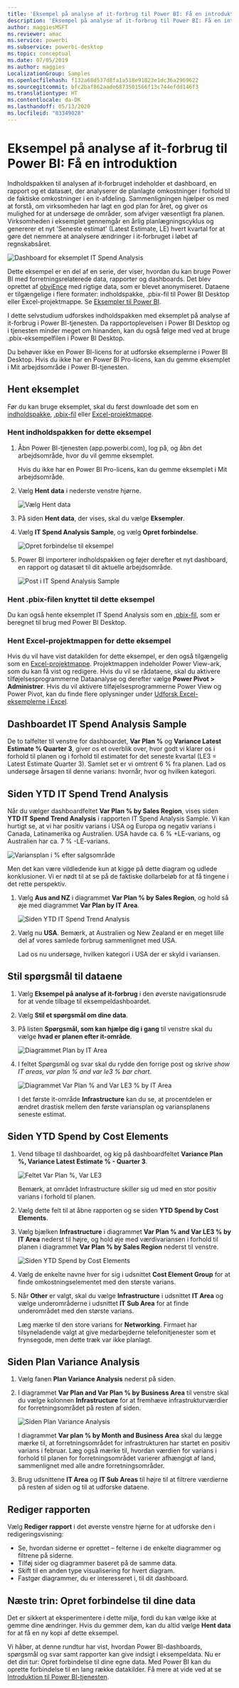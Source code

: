 ```yaml
---
title: 'Eksempel på analyse af it-forbrug til Power BI: Få en introduktion'
description: 'Eksempel på analyse af it-forbrug til Power BI: Få en introduktion'
author: maggiesMSFT
ms.reviewer: amac
ms.service: powerbi
ms.subservice: powerbi-desktop
ms.topic: conceptual
ms.date: 07/05/2019
ms.author: maggies
LocalizationGroup: Samples
ms.openlocfilehash: f132a68d537d8fa1a518e91823e1dc36a2969622
ms.sourcegitcommit: bfc2baf862aade6873501566f13c744efdd146f3
ms.translationtype: HT
ms.contentlocale: da-DK
ms.lasthandoff: 05/13/2020
ms.locfileid: "83349028"
---
```

# <a name="it-spend-analysis-sample-for-power-bi-take-a-tour"></a>Eksempel på analyse af it-forbrug til Power BI: Få en introduktion

Indholdspakken til analysen af it-forbruget indeholder et dashboard, en rapport og et datasæt, der analyserer de planlagte omkostninger i forhold til de faktiske omkostninger i en it-afdeling. Sammenligningen hjælper os med at forstå, om virksomheden har lagt en god plan for året, og giver os mulighed for at undersøge de områder, som afviger væsentligt fra planen. Virksomheden i eksemplet gennemgår en årlig planlægningscyklus og genererer et nyt 'Seneste estimat' (Latest Estimate, LE) hvert kvartal for at gøre det nemmere at analysere ændringer i it-forbruget i løbet af regnskabsåret.

![Dashboard for eksemplet IT Spend Analysis](media/sample-it-spend/it1.png)

Dette eksempel er en del af en serie, der viser, hvordan du kan bruge Power BI med forretningsrelaterede data, rapporter og dashboards. Det blev oprettet af [obviEnce](http://www.obvience.com/) med rigtige data, som er blevet anonymiseret. Dataene er tilgængelige i flere formater: indholdspakke, .pbix-fil til Power BI Desktop eller Excel-projektmappe. Se [Eksempler til Power BI](sample-datasets.md). 

I dette selvstudium udforskes indholdspakken med eksemplet på analyse af it-forbrug i Power BI-tjenesten. Da rapportoplevelsen i Power BI Desktop og i tjenesten minder meget om hinanden, kan du også følge med ved at bruge .pbix-eksempelfilen i Power BI Desktop. 

Du behøver ikke en Power BI-licens for at udforske eksemplerne i Power BI Desktop. Hvis du ikke har en Power BI Pro-licens, kan du gemme eksemplet i Mit arbejdsområde i Power BI-tjenesten. 

## <a name="get-the-sample"></a>Hent eksemplet

 Før du kan bruge eksemplet, skal du først downloade det som en [indholdspakke](#get-the-content-pack-for-this-sample), [.pbix-fil](#get-the-pbix-file-for-this-sample) eller [Excel-projektmappe](#get-the-excel-workbook-for-this-sample).

### <a name="get-the-content-pack-for-this-sample"></a>Hent indholdspakken for dette eksempel

1. Åbn Power BI-tjenesten (app.powerbi.com), log på, og åbn det arbejdsområde, hvor du vil gemme eksemplet.

   Hvis du ikke har en Power BI Pro-licens, kan du gemme eksemplet i Mit arbejdsområde.

2. Vælg **Hent data** i nederste venstre hjørne.
   
   ![Vælg Hent data](media/sample-datasets/power-bi-get-data.png)
3. På siden **Hent data**, der vises, skal du vælge **Eksempler**.
   
4. Vælg **IT Spend Analysis Sample**, og vælg **Opret forbindelse**.  
  
   ![Opret forbindelse til eksempel](media/sample-it-spend/it-connect.png)
   
5. Power BI importerer indholdspakken og føjer derefter et nyt dashboard, en rapport og datasæt til dit aktuelle arbejdsområde.
   
   ![Post i IT Spend Analysis Sample](media/sample-it-spend/it-spend-analysis-sample-entry.png)
  
### <a name="get-the-pbix-file-for-this-sample"></a>Hent .pbix-filen knyttet til dette eksempel

Du kan også hente eksemplet IT Spend Analysis som en [.pbix-fil](https://download.microsoft.com/download/E/9/8/E98CEB6D-CEBB-41CF-BA2B-1A1D61B27D87/IT%20Spend%20Analysis%20Sample%20PBIX.pbix), som er beregnet til brug med Power BI Desktop.

### <a name="get-the-excel-workbook-for-this-sample"></a>Hent Excel-projektmappen for dette eksempel

Hvis du vil have vist datakilden for dette eksempel, er den også tilgængelig som en [Excel-projektmappe](https://go.microsoft.com/fwlink/?LinkId=529783). Projektmappen indeholder Power View-ark, som du kan få vist og redigere. Hvis du vil se rådataene, skal du aktivere tilføjelsesprogrammerne Dataanalyse og derefter vælge **Power Pivot > Administrer**. Hvis du vil aktivere tilføjelsesprogrammerne Power View og Power Pivot, kan du finde flere oplysninger under [Udforsk Excel-eksemplerne i Excel](sample-datasets.md#explore-excel-samples-inside-excel).

## <a name="it-spend-analysis-sample-dashboard"></a>Dashboardet IT Spend Analysis Sample
De to talfelter til venstre for dashboardet, **Var Plan %** og **Variance Latest Estimate % Quarter 3**, giver os et overblik over, hvor godt vi klarer os i forhold til planen og i forhold til estimatet for det seneste kvartal (LE3 = Latest Estimate Quarter 3). Samlet set er vi omtrent 6 % fra planen. Lad os undersøge årsagen til denne varians: hvornår, hvor og hvilken kategori.

## <a name="ytd-it-spend-trend-analysis-page"></a>Siden YTD IT Spend Trend Analysis
Når du vælger dashboardfeltet **Var Plan % by Sales Region**, vises siden **YTD IT Spend Trend Analysis** i rapporten IT Spend Analysis Sample. Vi kan hurtigt se, at vi har positiv varians i USA og Europa og negativ varians i Canada, Latinamerika og Australien. USA havde ca. 6 % +LE-varians, og Australien har ca. 7 % -LE-varians.

![Variansplan i % efter salgsområde](media/sample-it-spend/it2.png)

Men det kan være vildledende kun at kigge på dette diagram og udlede konklusioner. Vi er nødt til at se på de faktiske dollarbeløb for at få tingene i det rette perspektiv.

1. Vælg **Aus and NZ** i diagrammet **Var Plan % by Sales Region**, og hold så øje med diagrammet **Var Plan by IT Area**.

   ![Siden YTD IT Spend Trend Analysis](media/sample-it-spend/it3.png)
2. Vælg nu **USA**. Bemærk, at Australien og New Zealand er en meget lille del af vores samlede forbrug sammenlignet med USA.

    Lad os nu undersøge, hvilken kategori i USA der er skyld i variansen.

## <a name="ask-questions-of-the-data"></a>Stil spørgsmål til dataene
1. Vælg **Eksempel på analyse af it-forbrug** i den øverste navigationsrude for at vende tilbage til eksempeldashboardet.
2. Vælg **Stil et spørgsmål om dine data**.
3. På listen **Spørgsmål, som kan hjælpe dig i gang** til venstre skal du vælge **hvad er planen efter it-område**.

   ![Diagrammet Plan by IT Area](media/sample-it-spend/it-area-chart.png)

4. I feltet Spørgsmål og svar skal du rydde den forrige post og skrive *show IT areas, var plan % and var le3 % bar chart*.

   ![Diagrammet Var Plan % and Var LE3 % by IT Area](media/sample-it-spend/it4.png)

   I det første it-område **Infrastructure** kan du se, at procentdelen er ændret drastisk mellem den første variansplan og variansplanens seneste estimat.

## <a name="ytd-spend-by-cost-elements-page"></a>Siden YTD Spend by Cost Elements

1. Vend tilbage til dashboardet, og kig på dashboardfeltet **Variance Plan %, Variance Latest Estimate % - Quarter 3**.

   ![Feltet Var Plan %, Var LE3](media/sample-it-spend/it5.png)

   Bemærk, at området Infrastructure skiller sig ud med en stor positiv varians i forhold til planen.

1. Vælg dette felt til at åbne rapporten og se siden **YTD Spend by Cost Elements**.
2. Vælg bjælken **Infrastructure** i diagrammet **Var Plan % and Var LE3 % by IT Area** nederst til højre, og hold øje med værdivariansen i forhold til planen i diagrammet **Var Plan % by Sales Region** nederst til venstre.

    ![Siden YTD Spend by Cost Elements](media/sample-it-spend/it6.png)
3. Vælg de enkelte navne hver for sig i udsnittet **Cost Element Group** for at finde omkostningselementet med den største varians.
4. Når **Other** er valgt, skal du vælge **Infrastructure** i udsnittet **IT Area** og vælge underområderne i udsnittet **IT Sub Area** for at finde underområdet med den største varians.  

   Læg mærke til den store varians for **Networking**. Firmaet har tilsyneladende valgt at give medarbejderne telefonitjenester som et frynsegode, men dette træk var ikke planlagt.

## <a name="plan-variance-analysis-page"></a>Siden Plan Variance Analysis

1. Vælg fanen **Plan Variance Analysis** nederst på siden.

2. I diagrammet **Var Plan and Var Plan % by Business Area** til venstre skal du vælge kolonnen **Infrastructure** for at fremhæve infrastrukturværdier for forretningsområdet på resten af siden.

    ![Siden Plan Variance Analysis](media/sample-it-spend/it7.png)

   I diagrammet **Var plan % by Month and Business Area** skal du lægge mærke til, at forretningsområdet for infrastrukturen har startet en positiv varians i februar. Læg også mærke til, hvordan værdien for varians i forhold til planen for forretningsområdet varierer afhængigt af land, sammenlignet med alle andre forretningsområder. 

3. Brug udsnittene **IT Area** og **IT Sub Areas** til højre til at filtrere værdierne på resten af siden og til at udforske dataene. 

## <a name="edit-the-report"></a>Rediger rapporten
Vælg **Rediger rapport** i det øverste venstre hjørne for at udforske den i redigeringsvisning:

* Se, hvordan siderne er oprettet – felterne i de enkelte diagrammer og filtrene på siderne.
* Tilføj sider og diagrammer baseret på de samme data.
* Skift til en anden type visualisering for hvert diagram.
* Fastgør diagrammer, du er interesseret i, til dit dashboard.

## <a name="next-steps-connect-to-your-data"></a>Næste trin: Opret forbindelse til dine data
Det er sikkert at eksperimentere i dette miljø, fordi du kan vælge ikke at gemme dine ændringer. Hvis du gemmer dem, kan du altid vælge **Hent data** for at få en ny kopi af dette eksempel.

Vi håber, at denne rundtur har vist, hvordan Power BI-dashboards, spørgsmål og svar samt rapporter kan give indsigt i eksempeldata. Nu er det din tur: Opret forbindelse til dine egne data. Med Power BI kan du oprette forbindelse til en lang række datakilder. Få mere at vide ved at se [Introduktion til Power BI-tjenesten](../fundamentals/service-get-started.md).
